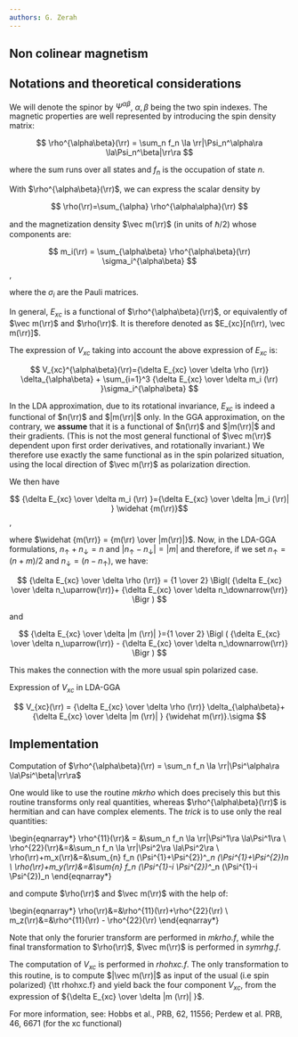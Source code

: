 ```yaml
---
authors: G. Zerah
---
```


## Non colinear magnetism

## Notations and theoretical considerations

We will denote the spinor by $\Psi^{\alpha\beta}$, ${\alpha, \beta}$ being the two spin indexes.
The magnetic properties are well represented by introducing the spin density matrix:

$$ \rho^{\alpha\beta}(\rr) = \sum_n f_n \la \rr|\Psi_n^\alpha\ra \la\Psi_n^\beta|\rr\ra $$

where the sum runs over all states and $f_n$ is the occupation of state $n$.

With $\rho^{\alpha\beta}(\rr)$, we can express the scalar density by

$$ \rho(\rr)=\sum_{\alpha} \rho^{\alpha\alpha}(\rr) $$

and the magnetization density $\vec m(\rr)$ (in units of $\hbar /2$) whose components are:

$$ m_i(\rr) = \sum_{\alpha\beta} \rho^{\alpha\beta}(\rr) \sigma_i^{\alpha\beta} $$, 

where the $\sigma_i$ are the Pauli matrices.

In general, $E_{xc}$ is a functional of $\rho^{\alpha\beta}(\rr)$, or equivalently of $\vec m(\rr)$ and $\rho(\rr)$. 
It is therefore denoted as $E_{xc}[n(\rr), \vec m(\rr)]$.

The expression of $V_{xc}$ taking into account the above expression of $E_{xc}$ is:

$$
V_{xc}^{\alpha\beta}(\rr)={\delta E_{xc} \over \delta \rho (\rr)} \delta_{\alpha\beta} +
\sum_{i=1}^3 {\delta E_{xc} \over \delta m_i (\rr) }\sigma_i^{\alpha\beta}
$$

In the LDA approximation, due to its rotational invariance, $E_{xc}$ is indeed a functional of $n(\rr)$ and $|m(\rr)|$ only.
In the GGA approximation, on the contrary, we **assume** that it is a functional of $n(\rr)$ and $|m(\rr)|$ and their gradients.
(This is not the most general functional of $\vec m(\rr)$ dependent upon first order derivatives, and rotationally invariant.)
We therefore use exactly the same functional as in the spin polarized situation, using the local direction
of $\vec m(\rr)$ as polarization direction.

We then have 

$$ {\delta E_{xc} \over \delta m_i (\rr) }={\delta E_{xc} \over \delta |m_i (\rr)| } \widehat {m(\rr)}$$, 

where $\widehat {m(\rr)} = {m(\rr) \over |m(\rr)|}$.
Now, in the LDA-GGA formulations, $n_\uparrow + n_\downarrow =n$ and $|n_\uparrow-n_\downarrow|=|m|$
and therefore, if we set $n_\uparrow = (n+m)/2$ and $n_\downarrow=(n-n_\uparrow)$, we have:

$$
{\delta E_{xc} \over \delta \rho (\rr)} = {1 \over 2} \Bigl(
{\delta E_{xc} \over \delta n_\uparrow(\rr)}+
{\delta E_{xc} \over \delta n_\downarrow(\rr)}
\Bigr )
$$

and

$$
{\delta E_{xc} \over \delta |m (\rr)| }={1 \over 2} \Bigl ( 
{\delta E_{xc} \over \delta n_\uparrow(\rr)} -
{\delta E_{xc} \over \delta n_\downarrow(\rr)}
\Bigr )
$$

This makes the connection with the more usual spin polarized case.

Expression of $V_{xc}$ in LDA-GGA

$$
V_{xc}(\rr) = {\delta E_{xc} \over \delta \rho (\rr)} \delta_{\alpha\beta}+ {\delta E_{xc} \over \delta |m (\rr)| }
 {\widehat m(\rr)}.\sigma
$$

## Implementation

Computation of $\rho^{\alpha\beta}(\rr) = \sum_n f_n \la \rr|\Psi^\alpha\ra \la\Psi^\beta|\rr\ra$

One would like to use the routine *mkrho* which does precisely this
but this routine transforms only real quantities, whereas
$\rho^{\alpha\beta}(\rr)$ is hermitian and can have complex elements.
The *trick* is to use only the real quantities:

\begin{eqnarray*}
\rho^{11}(\rr)& = &\sum_n f_n \la \rr|\Psi^1\ra \la\Psi^1\ra \\
\rho^{22}(\rr)&=&\sum_n f_n \la \rr|\Psi^2\ra \la\Psi^2\ra \\
\rho(\rr)+m_x(\rr)&=&\sum_{n} f_n (\Psi^{1}+\Psi^{2})^*_n (\Psi^{1}+\Psi^{2})_n \\
\rho(\rr)+m_y(\rr)&=&\sum_{n} f_n (\Psi^{1}-i \Psi^{2})^*_n (\Psi^{1}-i \Psi^{2})_n
\end{eqnarray*}

and compute $\rho(\rr)$ and $\vec m(\rr)$ with the help of:

\begin{eqnarray*}
\rho(\rr)&=&\rho^{11}(\rr)+\rho^{22}(\rr) \\
m_z(\rr)&=&\rho^{11}(\rr) - \rho^{22}(\rr)
\end{eqnarray*}

Note that only the forurier transform are performed in *mkrho.f*, while the final transformation to
$\rho(\rr)$, $\vec m(\rr)$ is performed in *symrhg.f*.

The computation of $V_{xc}$ is performed in *rhohxc.f*. The only transformation to this routine, is
to compute $|\vec m(\rr)|$ as input of the usual (i.e spin polarized)  {\tt rhohxc.f} and yield back
the four component $V_{xc}$, from the expression of ${\delta E_{xc} \over \delta |m (\rr)| }$.

For more information, see: Hobbs et al., PRB, 62, 11556; Perdew et al. PRB, 46, 6671 (for the xc functional)
